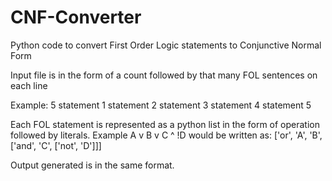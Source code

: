 # CNF-Converter
Python code to convert First Order Logic statements to Conjunctive Normal Form

Input file is in the form of a count followed by that many FOL sentences on each line

Example: 
5
statement 1
statement 2
statement 3
statement 4
statement 5


Each FOL statement is represented as a python list in the form of operation followed by literals.
Example A v B v C ^ !D would be written as:
['or', 'A', 'B', ['and', 'C', ['not', 'D']]]


Output generated is in the same format.

